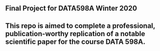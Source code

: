 ## Final Project for DATA598A Winter 2020

## This repo is aimed to complete a professional, publication-worthy replication of a notable scientific paper for the course DATA 598A.

